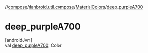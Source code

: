 //[compose](../../../index.md)/[danbroid.util.compose](../index.md)/[MaterialColors](index.md)/[deep_purpleA700](deep_purple-a700.md)

# deep_purpleA700

[androidJvm]\
val [deep_purpleA700](deep_purple-a700.md): Color
